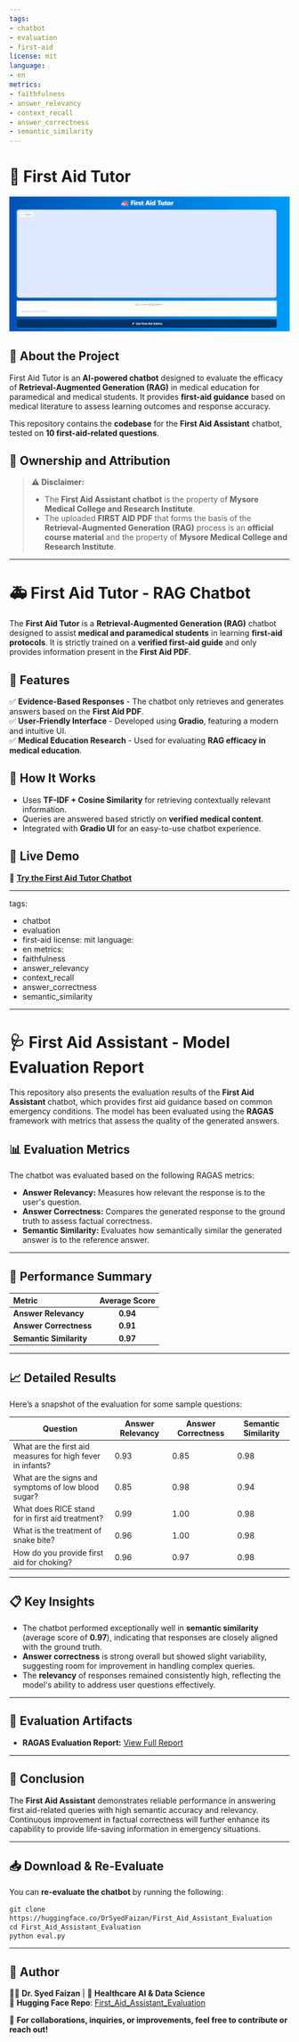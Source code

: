 ```yaml
---
tags:
- chatbot
- evaluation
- first-aid
license: mit
language:
- en
metrics:
- faithfulness
- answer_relevancy
- context_recall
- answer_correctness
- semantic_similarity
---
```


# 🏥 First Aid Tutor

![First Aid Tutor](https://github.com/SYEDFAIZAN1987/First-Aid-Tutor/blob/main/RAGGPT%20UI.png)

## 📘 About the Project
First Aid Tutor is an **AI-powered chatbot** designed to evaluate the efficacy of **Retrieval-Augmented Generation (RAG)** in medical education for paramedical and medical students. It provides **first-aid guidance** based on medical literature to assess learning outcomes and response accuracy.

This repository contains the **codebase** for the **First Aid Assistant** chatbot, tested on **10 first-aid-related questions**.

## 📢 **Ownership and Attribution**
> **⚠️ Disclaimer:**  
> - The **First Aid Assistant chatbot** is the property of **Mysore Medical College and Research Institute**.  
> - The uploaded **FIRST AID PDF** that forms the basis of the **Retrieval-Augmented Generation (RAG)** process is an **official course material** and the property of **Mysore Medical College and Research Institute**.

---

# 🚑 First Aid Tutor - RAG Chatbot

The **First Aid Tutor** is a **Retrieval-Augmented Generation (RAG)** chatbot designed to assist **medical and paramedical students** in learning **first-aid protocols**. It is strictly trained on a **verified first-aid guide** and only provides information present in the **First Aid PDF**.

## 🎯 Features
✅ **Evidence-Based Responses** - The chatbot only retrieves and generates answers based on the **First Aid PDF**.  
✅ **User-Friendly Interface** - Developed using **Gradio**, featuring a modern and intuitive UI.  
✅ **Medical Education Research** - Used for evaluating **RAG efficacy in medical education**.  

## 🔬 How It Works
- Uses **TF-IDF + Cosine Similarity** for retrieving contextually relevant information.  
- Queries are answered based strictly on **verified medical content**.  
- Integrated with **Gradio UI** for an easy-to-use chatbot experience.  

## 📌 Live Demo
🚀 **[Try the First Aid Tutor Chatbot](https://huggingface.co/spaces/DrSyedFaizan/First_Aid_Assistant)**

---
tags:
- chatbot
- evaluation
- first-aid
license: mit
language:
- en
metrics:
- faithfulness
- answer_relevancy
- context_recall
- answer_correctness
- semantic_similarity
---



# 🩺 First Aid Assistant - Model Evaluation Report

This repository also presents the evaluation results of the **First Aid Assistant** chatbot, which provides first aid guidance based on common emergency conditions. The model has been evaluated using the **RAGAS** framework with metrics that assess the quality of the generated answers.

## 📊 **Evaluation Metrics**

The chatbot was evaluated based on the following RAGAS metrics:

- **Answer Relevancy:** Measures how relevant the response is to the user's question.
- **Answer Correctness:** Compares the generated response to the ground truth to assess factual correctness.
- **Semantic Similarity:** Evaluates how semantically similar the generated answer is to the reference answer.

---

## 🚀 **Performance Summary**

| **Metric**               | **Average Score** |
|:--------------------------|:-----------------:|
| **Answer Relevancy**      | **0.94**          |
| **Answer Correctness**    | **0.91**          |
| **Semantic Similarity**   | **0.97**          |

---

## 📈 **Detailed Results**

Here’s a snapshot of the evaluation for some sample questions:

| **Question**                                            | **Answer Relevancy** | **Answer Correctness** | **Semantic Similarity** |
|---------------------------------------------------------|----------------------|------------------------|-------------------------|
| What are the first aid measures for high fever in infants? | 0.93                 | 0.85                   | 0.98                    |
| What are the signs and symptoms of low blood sugar?       | 0.85                 | 0.98                   | 0.94                    |
| What does RICE stand for in first aid treatment?          | 0.99                 | 1.00                   | 0.98                    |
| What is the treatment of snake bite?                      | 0.96                 | 1.00                   | 0.98                    |
| How do you provide first aid for choking?                 | 0.96                 | 0.97                   | 0.98                    |

---

## 📋 **Key Insights**

- The chatbot performed exceptionally well in **semantic similarity** (average score of **0.97**), indicating that responses are closely aligned with the ground truth.
- **Answer correctness** is strong overall but showed slight variability, suggesting room for improvement in handling complex queries.
- The **relevancy** of responses remained consistently high, reflecting the model's ability to address user questions effectively.

---

## 📝 **Evaluation Artifacts**

- **RAGAS Evaluation Report:** [View Full Report](https://huggingface.co/spaces/DrSyedFaizan/FirstAidTutor_RAGAS_Evaluation)

---

## 🌟 **Conclusion**

The **First Aid Assistant** demonstrates reliable performance in answering first aid-related queries with high semantic accuracy and relevancy. Continuous improvement in factual correctness will further enhance its capability to provide life-saving information in emergency situations.

---


## 📥 Download & Re-Evaluate
You can **re-evaluate the chatbot** by running the following:

```
git clone https://huggingface.co/DrSyedFaizan/First_Aid_Assistant_Evaluation
cd First_Aid_Assistant_Evaluation
python eval.py
```

---

## 📌 Author
👨‍⚕ **Dr. Syed Faizan** | 🏥 **Healthcare AI & Data Science**  
🔗 **Hugging Face Repo**: [First_Aid_Assistant_Evaluation](https://huggingface.co/DrSyedFaizan/First_Aid_Assistant_Evaluation)

📩 **For collaborations, inquiries, or improvements, feel free to contribute or reach out!**




